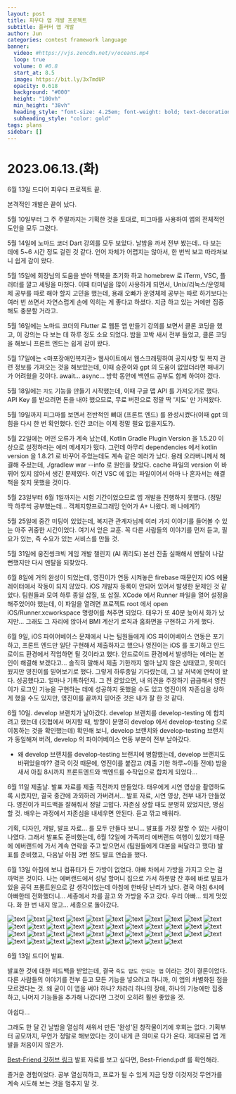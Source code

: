 ```yaml
---
layout: post
title: 피우다 앱 개발 프로젝트
subtitle: 플러터 앱 개발
author: Jun
categories: contest framework language
banner:
  video: #https://vjs.zencdn.net/v/oceans.mp4
  loop: true
  volume: 0 #0.8
  start_at: 8.5
  image: https://bit.ly/3xTmdUP
  opacity: 0.618
  background: "#000"
  height: "100vh"
  min_height: "38vh"
  heading_style: "font-size: 4.25em; font-weight: bold; text-decoration: underline"
  subheading_style: "color: gold"
tags: plans
sidebar: []
---
```


# 2023.06.13.(화)

6월 13일 드디어 피우다 프로젝트 끝.

본격적인 개발은 끝이 났다.

5월 10일부터 그 주 주말까지는 기획한 것을 토대로, 피그마를 사용하여 앱의 전체적인 도안을 모두 그렸다.

5월 14일에 노마드 코더 Dart 강의를 모두 보았다. 날밤을 까서 전부 봤는데.. 다 보는 데에 5~6 시간 정도 걸린 것 같다. 언어 자체가 어렵지는 않아서, 한 번씩 보고 따라쳐보니 쉽게 감이 왔다.

5월 15일에 회장님의 도움을 받아 맥북을 초기화 하고 homebrew 로 iTerm, VSC, 플러터를 깔고 세팅을 마쳤다.
이때 터미널을 많이 사용하게 되면서, Unix/리눅스/운영체제 공부를 따로 해야 할지 고민을 했는데, 용래 오빠가 운영체제 공부는 따로 하기보다는 여러 번 쓰면서 자연스럽게 손에 익히는 게 좋다고 하셨다. 지금 하고 있는 거에만 집중해도 충분할 거라고.

5월 16일에는 노마드 코더의 Flutter 로 웹툰 앱 만들기 강의를 보면서 클론 코딩을 했고, 이 강의는 다 보는 데 하루 정도 소요 되었다. 밤을 꼬박 새서 전부 들었고, 클론 코딩을 해보니 프론트 엔드는 쉽게 감이 왔다.

5월 17일에는 <마포장애인복지관> 웹사이트에서 웹스크래핑하여 공지사항 및 복지 관련 정보를 가져오는 것을 해보았는데, 이때 승훈이와 gpt 의 도움이 없었더라면 해내기가 어려웠을 것이다. await... async... 방학 동안에 백엔드 공부도 함께 하여야 겠다.

5월 18일에는 `지도` 기능을 만들기 시작했는데, 이때 구글 맵 API 를 가져오기로 했다. API Key 를 받으려면 돈을 내야 했으므로, 무료 버전으로 정말 딱 '지도' 만 가져왔다.

5월 19일까지 피그마를 보면서 전반적인 뼈대 (프론트 엔드) 를 완성시켰다(이때 gpt 의 힘을 다시 한 번 확인했다. 인간 코더는 이제 정말 필요 없을지도?).

5월 22일에는 어떤 오류가 계속 났는데, Kotlin Gradle Plugin Version 을 1.5.20 이상으로 설정하라는 에러 메세지가 떴다. 그런데 아무리 dependencies 에서 kotlin version 을 1.8.21 로 바꾸어 주었는데도 계속 같은 에러가 났다. 용래 오라버니께서 해결해 주셨는데, ./gradlew war --info 로 원인을 찾았다. cache 파일의 version 이 바뀌어 있지 않아서 생긴 문제였다. 이건 VSC 에 없는 파일이어서 아마 나 혼자서는 해결책을 찾지 못했을 것이다.

5월 23일부터 6월 1일까지는 시험 기간이었으므로 앱 개발을 진행하지 못했다. (정말 딱 하루씩 공부했는데... 객체지향프로그래밍 언어가 A+ 나왔다. 왜 나에게?)

5월 25일에 중간 미팅이 있었는데, 복지관 관계자님께 여러 가지 이야기를 들어볼 수 있는 아주 귀중한 시간이었다.
여기서 얻은 교훈. 꼭 다른 사람들의 이야기를 먼저 듣고, 필요가 있는, 즉 수요가 있는 서비스를 만들 것.

5월 31일에 웅진씽크빅 게임 개발 챌린지 (AI 쿼리도) 본선 진출 실패해서 멘탈이 나갈 뻔했지만 다시 멘탈을 되찾았다.

6월 8일에 거의 완성이 되었는데, 영진이가 연동 시켜놓은 firebase 때문인지 iOS 에뮬레이터에서 작동이 되지 않았다. iOS 개발자 등록이 안되어 있어서 발생한 문제인 것 같았다. 팀원들과 모여 하루 종일 삽질, 또 삽질.
XCode 에서 Runner 파일을 열어 설정을 해주었어야 했는데, 이 파일을 열려면 프로젝트 root 에서 open iOS/Runner.xcworkspace 명령어를 쳐주면 되었다.
태우가 또 40분 늦어서 화가 났지만... 그래도 그 자리에 앉아서 BMI 계산기 로직과 홈화면을 구현하고 가게 했다.

6월 9일, iOS 파이어베이스 문제에서 나는 팀원들에게 iOS 파이어베이스 연동은 포기하고, 프론트 엔드만 일단 구현해서 제출하자고 했으나 영진이는 iOS 를 포기하고 안드로이드 환경에서 작업하면 될 것이라고 했다. 안드로이드 환경에서 발생하는 에러는 본인이 해결해 보겠다고...
솔직히 말해서 제출 기한까지 얼마 남지 않은 상태였고, 못미더웠지만 영진이를 믿어보기로 했다. 그렇게 하루종일 기다렸는데, 그 날 저녁에 연락이 왔다. 성공했다고. 얼마나 기특하던지.
그 전 같았으면, 내 의견을 주장하기 급급해서 영진이가 로그인 기능을 구현하는 데에 성공하지 못했을 수도 있고 영진이의 자존심을 상하게 했을 수도 있지만, 영진이를 끝까지 믿어준 것은 내가 잘 한 것 같다.

6월 10일. develop 브랜치가 날아갔다. develop 브랜치를 develop-testing 에 합치려고 했는데 (깃헙에서 머지할 때, 방향이 분명히 develop 에서 develop-testing 으로 이동하는 것을 확인했는데) 확인해 보니, develop 브랜치와 develop-testing 브랜치가 동일해져 버려, develop 의 파이어베이스 연동 부분이 전부 날아갔다.

- 왜 develop 브랜치를 develop-testing 브랜치에 병합했는데, develop 브랜치도 바뀌었을까??
  결국 이것 때문에, 영진이를 붙잡고 (제출 기한 하루~이틀 전에) 밤을 새서 아침 8시까지 프론트엔드와 백엔드를 수작업으로 합치게 되었다...

6월 11일 제출날. 발표 자료를 제출 직전까지 만들었다. 태우에게 시연 영상을 촬영하도록 시켰지만, 결국 중간에 과외하러 가버려서...
발표 자료, 시연 영상, 전부 내가 만들었다.
영진이가 피드백을 잘해줘서 정말 고맙다. 자존심 상할 때도 분명히 있었지만, 명심할 것. 배우는 과정에서 자존심을 내세우면 안된다. 듣고 깎고 배워라.

기획, 디자인, 개발, 발표 자료... 를 모두 만들다 보니... 발표를 가장 잘할 수 있는 사람이 나였다. 그래서 발표도 준비했는데, 6월 12일에 가족끼리 에버랜드 여행이 있었기 때문에 에버랜드에 가서 계속 연락을 주고 받으면서 (팀원들에게 대본을 써달라고 했다) 발표를 준비했고, 다음날 아침 3번 정도 발표 연습을 했다.

6월 13일 아침에 보니 컴퓨터가 든 가방이 없었다. 아빠 차에서 가방을 가지고 오는 걸 까먹은 것이다. 나는 에버랜드에서 성남 할머니 집으로 가서 하룻밤 잔 후에 바로 발표가 있을 공덕 프롬트원으로 갈 생각이었는데 아침에 한바탕 난리가 났다. 결국 아침 6시에 아빠한테 전화했더니... 세종에서 차를 끌고 와 가방을 주고 갔다.
우리 아빠... 되게 멋있다. 화 한 번 내지 않고... 세종으로 돌아갔다.

![text](/assets/images/banners/2023-06-13/0513.png)
![text](/assets/images/banners/2023-06-13/0514.png)
![text](/assets/images/banners/2023-06-13/0515.png)
![text](/assets/images/banners/2023-06-13/0516.png)
![text](/assets/images/banners/2023-06-13/0517.png)
![text](/assets/images/banners/2023-06-13/0518.png)
![text](/assets/images/banners/2023-06-13/0519.png)
![text](/assets/images/banners/2023-06-13/0520.png)
![text](/assets/images/banners/2023-06-13/0521.png)
![text](/assets/images/banners/2023-06-13/0522.png)
![text](/assets/images/banners/2023-06-13/0523_1.png)
![text](/assets/images/banners/2023-06-13/0523_2.png)
![text](/assets/images/banners/2023-06-13/0524.png)
![text](/assets/images/banners/2023-06-13/0525_1.png)
![text](/assets/images/banners/2023-06-13/0525_2.png)
![text](/assets/images/banners/2023-06-13/0526.png)
![text](/assets/images/banners/2023-06-13/0527.png)
![text](/assets/images/banners/2023-06-13/0528.png)
![text](/assets/images/banners/2023-06-13/0529.png)
![text](/assets/images/banners/2023-06-13/0530.png)
![text](/assets/images/banners/2023-06-13/0601.png)
![text](/assets/images/banners/2023-06-13/0602.png)
![text](/assets/images/banners/2023-06-13/0603.png)
![text](/assets/images/banners/2023-06-13/0604.png)
![text](/assets/images/banners/2023-06-13/0605.png)
![text](/assets/images/banners/2023-06-13/0607.png)
![text](/assets/images/banners/2023-06-13/0608_1.png)
![text](/assets/images/banners/2023-06-13/0608_2.png)
![text](/assets/images/banners/2023-06-13/0609_1.png)
![text](/assets/images/banners/2023-06-13/0609_2.png)
![text](/assets/images/banners/2023-06-13/0609_3.png)
![text](/assets/images/banners/2023-06-13/0610_1.png)
![text](/assets/images/banners/2023-06-13/0610_2.png)
![text](/assets/images/banners/2023-06-13/0610_3.png)
![text](/assets/images/banners/2023-06-13/0610_4.png)
![text](/assets/images/banners/2023-06-13/0610_5.png)
![text](/assets/images/banners/2023-06-13/0610_6.png)
![text](/assets/images/banners/2023-06-13/0610_7.png)
![text](/assets/images/banners/2023-06-13/0610_8.png)
![text](/assets/images/banners/2023-06-13/0612_1.png)
![text](/assets/images/banners/2023-06-13/0612_2.png)
![text](/assets/images/banners/2023-06-13/0613.png)

6월 13일 드디어 발표.

발표한 것에 대한 피드백을 받았는데, 결국 `죽도 밥도 안되는 앱` 이라는 것이 결론이었다. 다른 사람들의 이야기를 전부 듣고 모든 기능을 넣으려고 하니까, 이 앱의 차별화된 점을 모르겠다는 것.
왜 굳이 이 앱을 써야 하나?
차라리 하나의 장애, 하나의 기능에만 집중하고, 나머지 기능들을 추가해 나갔다면 그것이 오히려 훨씬 좋았을 것.

아쉽다...

그래도 한 달 간 날밤을 열심히 새워서 만든 '완성'된 창작물이기에 후회는 없다. 기획부터 공모까지, 무언가 정말로 해보았다는 것이 내게 큰 의미로 다가 온다. 제대로된 앱 개발을 처음이지 않은가.

[Best-Friend 깃허브 링크](https://github.com/junnie082/Best_Friend)
발표 자료를 보고 싶다면, Best-Friend.pdf 를 확인해라.

즐거운 경험이었다. 공부 열심히하고, 프로가 될 수 있게 지금 당장 이것저것 무언가를 계속 시도해 보는 것을 멈추지 말 것.
